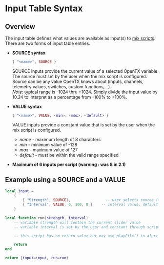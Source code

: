 # Input Table Syntax

## Overview

The input table defines what values are available as input\(s\) to [mix scripts](../part_i_-_script_type_overview/mix.md). There are two forms of input table entries.

* **SOURCE syntax**

  ```lua
  { "<name>", SOURCE }
  ```

  SOURCE inputs provide the current value of a selected OpenTX variable. The source must set by the user when the mix script is configured. Source can be any value OpenTX knows about \(inputs, channels, telemetry values, switches, custom functions,...\).  
  _Note:_ typical range is -1024 thru +1024. Simply divide the input value by 10.24 to interpret as a percentage from -100% to +100%.

* **VALUE syntax**

  ```lua
  { "<name>", VALUE, <min>, <max>, <default> }
  ```

  VALUE inputs provide a constant value that is set by the user when the mix script is configured.

  * _name_ - maximum length of 8 characters
  * _min_ - minimum value of -128
  * _max_ - maximum value of 127
  * _default_ - must be within the valid range specified

* **Maximum of 6 inputs per script \(warning : was 8 in 2.1\)**

## Example using a SOURCE and a VALUE

```lua
local input =
    {
        { "Strength", SOURCE},                -- user selects source (typically slider or knob)
        { "Interval", VALUE, 0, 100, 0 }    -- interval value, default = 0.
    }

local function run(strength, interval)
    -- variable strength will contain the current slider value
    -- variable interval is set by the user and constant through script lifetime

    -- this script has no return value but may use playFile() to alert user

    return
end

return {input=input, run=run}
```

